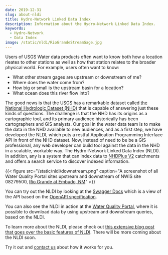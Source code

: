 ```yaml
---
date: 2019-12-31
slug: about-nldi
title: Hydro-Network Linked Data Index
description: Information about the Hydro-Network Linked Data Index.
keywords:
  - Hydro-Network
  - Data Index
image: /static/nldi/RioGrandeStreamGage.jpg
---
```


Users of USGS Water data products often want to know both how a location rleates to other stations as well as how that station relates to the broader physical world. For example, users often want to know:

* What other stream gages are upstream or downstream of me? 
* Where does the water come from?
* How big or small is the upstream basin for a location?
* What ocean does this river flow into?


The good news is that the USGS has a remarkable dataset called [the National Hydrologic Dataset (NHD)]() that is capable of answering just these kinds of questions.  The challenge is that the NHD has its origins as a cartographic tool, and its primary audience historically has been cartographers and GIS analysts.  Our goal in the water data team is to make the data in the  NHD available to new audiences, and as a first step, we have developed the NLDI, which puts a restful Application Programming Interface API in front of the NHD dataset. Now, instead of need to be be a GIS professional, any web developer can build tool against the data in the NHD in a scalable, workable way. The Hydro-Network Linked Data Index (NLDI). In addition, any  is a system that can index data to [NHDPlus V2](https://www.horizon-systems.com/NHDPlus/V2NationalData.php) catchments and offers a search service to discover indexed information. 



{{< figure src="/static/nldi/downstream.png" caption="A screenshot of all Water Quality Portal sites upstream and downstream of NWIS site 08279500, [Rio Grande at Embudo, NM](https://waterdata.usgs.gov/monitoring-location/08279500/)" >}}

You can try out the NLDI by looking at the [Swagger Docs](/api/nldi/swagger-ui.html) which is a view of the API based on the [OpenAPI specification](https://www.openapis.org/).  

You can also see the NLDI in action at the [Water Quality Portal](https://www.waterqualitydata.us/portal/#nldiurl=https%3A%2F%2Fcida.usgs.gov%2Fnldi%2Fnwissite%2FUSGS-05428500%2Fnavigate%2FUT%2Fwqp%3Fdistance%3D&mimeType=csv), where it is possible to download data by using upstream and downstream queries, based on the NLDI.

To learn more about the NLDI, please check out [this extensive blog post that goes over the basic features of NLDI](https://waterdata.usgs.gov/blog/nldi-intro/).  There will be more coming about the NLDI soon.

Try it out and [contact us](https://water.usgs.gov/contact/gsanswers?pemail=gs-w_water_data_for_the_nation&subject=Water%20Data%20for%20the%20Nation%20Labs%20Feedback&viewnote=%3CH1%3EUSGS+NLDI+Feedback%3C/H1%3E) about how it works for you.
